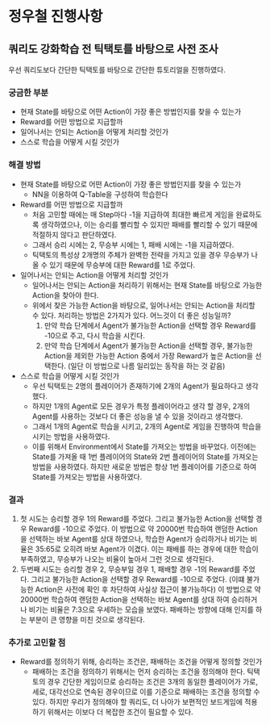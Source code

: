 # 정우철 진행사항

## 쿼리도 강화학습 전 틱택토를 바탕으로 사전 조사

우선 쿼리도보다 간단한 틱택토를 바탕으로 간단한 튜토리얼을 진행하였다.

### 궁금한 부분
- 현재 State를 바탕으로 어떤 Action이 가장 좋은 방법인지를 찾을 수 있는가
- Reward를 어떤 방법으로 지급할까
- 일어나서는 안되는 Action을 어떻게 처리할 것인가
- 스스로 학습을 어떻게 시킬 것인가

### 해결 방법
- 현재 State를 바탕으로 어떤 Action이 가장 좋은 방법인지를 찾을 수 있는가
    - NN을 이용하여 Q-Table을 구성하여 학습한다
- Reward를 어떤 방법으로 지급할까
    - 처음 고민할 때에는 매 Step마다 -1을 지급하여 최대한 빠르게 게임을 완료하도록 생각하였으나, 이는 승리를 빨리할 수 있지만 패배를 빨리할 수 있기 때문에 적절하지 않다고 판단하였다.
    - 그래서 승리 시에는 2, 무승부 시에는 1, 패배 시에는 -1을 지급하였다.
    - 틱택토의 특성상 2개명의 주체가 완벽한 전략을 가지고 있을 경우 무승부가 나올 수 있기 때문에 무승부에 대한 Reward를 1로 주었다.
- 일어나서는 안되는 Action을 어떻게 처리할 것인가
    - 일어나서는 안되는 Action을 처리하기 위해서는 현재 State를 바탕으로 가능한 Action을 찾아야 한다.
    - 위에서 찾은 가능한 Action을 바탕으로, 일어나서는 안되는 Action을 처리할 수 있다. 처리하는 방법은 2가지가 있다. 어느것이 더 좋은 성능일까?
        1. 만약 학습 단계에서 Agent가 불가능한 Action을 선택할 경우 Reward를 -10으로 주고, 다시 학습을 시킨다.
        2. 만약 학습 단계에서 Agent가 불가능한 Action을 선택할 경우, 불가능한 Action을 제외한 가능한 Action 중에서 가장 Reward가 높은 Action을 선택한다. (일단 이 방법으로 나름 일리있는 동작을 하는 것 같음)
- 스스로 학습을 어떻게 시킬 것인가
    - 우선 틱택토는 2명의 플레이어가 존재하기에 2개의 Agent가 필요하다고 생각했다.
    - 하지만 1개의 Agent로 모든 경우가 특정 플레이어라고 생각 할 경우, 2개의 Agent를 사용하는 것보다 더 좋은 성능을 낼 수 있을 것이라고 생각했다.
    - 그래서 1개의 Agent로 학습을 시키고, 2개의 Agent로 게임을 진행하여 학습을 시키는 방법을 사용하였다.
    - 이를 위해서 Environment에서 State를 가져오는 방법을 바꾸었다. 이전에는 State를 가져올 때 1번 플레이어의 State와 2번 플레이어의 State를 가져오는 방법을 사용하였다. 하지만 새로운 방법은 항상 1번 플레이어를 기준으로 하여 State를 가져오는 방법을 사용하였다.

### 결과
1. 첫 시도는 승리할 경우 1의 Reward를 주었다. 그리고 불가능한 Action을 선택할 경우 Reward를 -10으로 주었다. 이 방법으로 약 20000번 학습하여 랜덤한 Action을 선택하는 바보 Agent를 상대 하였으나, 학습한 Agent가 승리하거나 비기는 비율은 35:65로 오히려 바보 Agent가 이겼다. 이는 패배를 하는 경우에 대한 학습이 부족하였고, 무승부가 나오는 비율이 높아서 그런 것으로 생각된다.
2. 두번째 시도는 승리할 경우 2, 무승부일 경우 1, 패배할 경우 -1의 Reward를 주었다. 그리고 불가능한 Action을 선택할 경우 Reward를 -10으로 주었다. (이떄 불가능한 Action은 사전에 확인 후 차단하여 사실상 접근이 불가능하다) 이 방법으로 약 20000번 학습하여 랜덤한 Action을 선택하는 바보 Agent를 상대 하여 승리하거나 비기는 비율은 7:3으로 우세하는 모습을 보였다. 패배하는 방향에 대해 인지를 하는 부분이 큰 영향을 미친 것으로 생각된다.

### 추가로 고민할 점
- Reward를 정의하기 위해, 승리하는 조건은, 패배하는 조건을 어떻게 정의할 것인가
    - 패배하는 조건을 정의하기 위해서는 먼저 승리하는 조건을 정의해야 한다. 틱택토의 경우 간단한 게임이므로 승리하는 조건은 3개의 동일한 플레이어가 가로, 세로, 대각선으로 연속된 경우이므로 이를 기준으로 패배하는 조건을 정의할 수 있다. 하지만 우리가 정의해야 할 쿼리도, 더 나아가 보편적인 보드게임에 적용하기 위해서는 이보다 더 복잡한 조건이 필요할 수 있다.